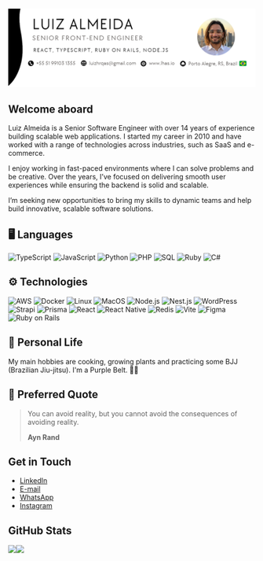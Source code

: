 ![](./banner2.png)

## Welcome aboard

Luiz Almeida is a Senior Software Engineer with over 14 years of experience building scalable web applications. I started my career in 2010 and have worked with a range of technologies across industries, such as SaaS and e-commerce.

I enjoy working in fast-paced environments where I can solve problems and be creative. Over the years, I’ve focused on delivering smooth user experiences while ensuring the backend is solid and scalable.

I’m seeking new opportunities to bring my skills to dynamic teams and help build innovative, scalable software solutions.

## 🖥️ Languages

![TypeScript](https://img.shields.io/badge/-TypeScript-000?&logo=TypeScript)
![JavaScript](https://img.shields.io/badge/-JavaScript-000?&logo=JavaScript)
![Python](https://img.shields.io/badge/-Python-000?&logo=Python)
![PHP](https://img.shields.io/badge/-PHP-000?&logo=PHP)
![SQL](https://img.shields.io/badge/-SQL-000?&logo=PostgreSQL)
![Ruby](https://img.shields.io/badge/-Ruby-000?&logo=Ruby)
![C#](https://img.shields.io/badge/-C%23-000?&logo=C-sharp)

## ⚙️ Technologies

![AWS](https://img.shields.io/badge/-AWS-000?&logo=Amazon-AWS&logoColor=F90)
![Docker](https://img.shields.io/badge/-Docker-000?&logo=Docker)
![Linux](https://img.shields.io/badge/-Linux-000?&logo=Linux)
![MacOS](https://img.shields.io/badge/-MacOS-000?&logo=MacOS)
![Node.js](https://img.shields.io/badge/-Node.js-000?&logo=node.js)
![Nest.js](https://img.shields.io/badge/-Nest.js-000?&logo=nestjs)
![WordPress](https://img.shields.io/badge/-WordPress-000?&logo=wordpress)
![Strapi](https://img.shields.io/badge/-Strapi-000?&logo=strapi)
![Prisma](https://img.shields.io/badge/-Prisma-000?&logo=prisma)
![React](https://img.shields.io/badge/-React-000?&logo=React)
![React Native](https://img.shields.io/badge/-React_Native-000?&logo=React)
![Redis](https://img.shields.io/badge/-Redis-000?&logo=Redis)
![Vite](https://img.shields.io/badge/-Vite-000?&logo=Vite)
![Figma](https://img.shields.io/badge/-Figma-000?&logo=Figma)
![Ruby on Rails](https://img.shields.io/badge/-Ruby_on_Rails-000?&logo=Ruby-on-Rails)

## 🧑 Personal Life


My main hobbies are cooking, growing plants and practicing some BJJ (Brazilian Jiu-jitsu). I'm a Purple Belt. 🥋💜

## 💭 Preferred Quote

> You can avoid reality, but you cannot avoid the consequences of avoiding reality.
>
> **Ayn Rand**

## Get in Touch

- [LinkedIn](https://www.linkedin.com/in/luizhrqas/)
- [E-mail](mailto:luizhrqas@gmail.com)
- [WhatsApp](https://api.whatsapp.com/send?phone=5551991031355&text=Hello!)
- [Instagram](https://www.instagram.com/lhas.js/)

## GitHub Stats

<img height="137px" src="https://github-readme-stats.vercel.app/api?username=lhas-dev&hide_title=true&hide_border=true&show_icons=true&include_all_commits=true&count_private=true&line_height=21&text_color=000&icon_color=000&bg_color=0,ea6161,ffc64d,fffc4d,52fa5a&theme=graywhite" /><!-- wi*quL3fcV --><img height="137px" src="https://github-readme-stats.vercel.app/api/top-langs/?username=lhas-dev&hide=html&hide_title=true&hide_border=true&layout=compact&langs_count=6&exclude_repo=comp426,Redventures-Movie-Quotes&text_color=000&icon_color=fff&bg_color=0,52fa5a,4dfcff,c64dff&theme=graywhite" />
